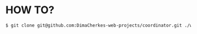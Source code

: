 # HOW TO?

```bash
$ git clone git@github.com:DimaCherkes-web-projects/coordinator.git ./web-projects
```
